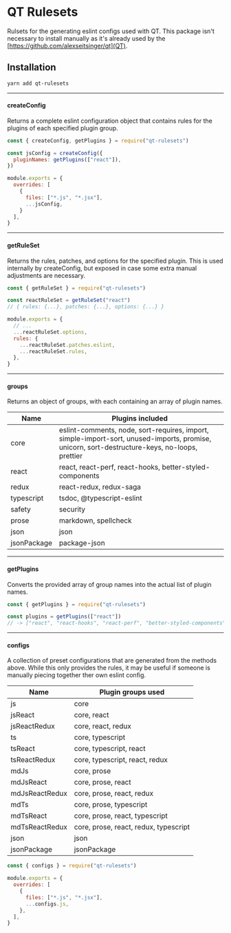 # QT Rulesets

Rulsets for the generating eslint configs used with QT. This package isn't necessary to install manually as it's already used by the [https://github.com/alexseitsinger/qt](QT).

## Installation

```bash
yarn add qt-rulesets
```

***

#### createConfig

Returns a complete eslint configuration object that contains rules for the plugins of each specified plugin group.

```javascript
const { createConfig, getPlugins } = require("qt-rulesets")

const jsConfig = createConfig({
  pluginNames: getPlugins(["react"]),
})

module.exports = {
  overrides: [
    {
      files: ["*.js", "*.jsx"],
      ...jsConfig,
    }
  ],
}
```

---

#### getRuleSet

Returns the rules, patches, and options for the specified plugin. This is used internally by createConfig, but exposed in case some extra manual adjustments are necessary.

```javascript
const { getRuleSet } = require("qt-rulesets")

const reactRuleSet = getRuleSet("react")
// { rules: {...}, patches: {...}, options: {...} }

module.exports = {
  // ...
  ...reactRuleSet.options,
  rules: {
    ...reactRuleSet.patches.eslint,
    ...reactRuleSet.rules,
  },
}
```

---

#### groups

Returns an object of groups, with each containing an array of plugin names.

Name        | Plugins included
---         | ---
core        | eslint-comments, node, sort-requires, import, simple-import-sort, unused-imports, promise, unicorn, sort-destructure-keys, no-loops, prettier
react       | react, react-perf, react-hooks, better-styled-components
redux       | react-redux, redux-saga
typescript  | tsdoc, @typescript-eslint
safety      | security
prose       | markdown, spellcheck
json        | json
jsonPackage | package-json

---

#### getPlugins

Converts the provided array of group names into the actual list of plugin names.

```javascript
const { getPlugins } = require("qt-rulesets")

const plugins = getPlugins(["react"])
// -> ["react", "react-hooks", "react-perf", "better-styled-components"]
```

---

#### configs

A collection of preset configurations that are generated from the methods above. While this only provides the rules, it may be useful if someone is manually piecing together
ther own eslint config.

Name           | Plugin groups used
---            | ---
js             | core
jsReact        | core, react
jsReactRedux   | core, react, redux
ts             | core, typescript
tsReact        | core, typescript, react
tsReactRedux   | core, typescript, react, redux
mdJs           | core, prose
mdJsReact      | core, prose, react
mdJsReactRedux | core, prose, react, redux
mdTs           | core, prose, typescript
mdTsReact      | core, prose, react, typescript
mdTsReactRedux | core, prose, react, redux, typescript
json           | json
jsonPackage    | jsonPackage

```javascript
const { configs } = require("qt-rulesets")

module.exports = {
  overrides: [
    {
      files: ["*.js", "*.jsx"],
      ...configs.js,
    },
  ],
}
```

